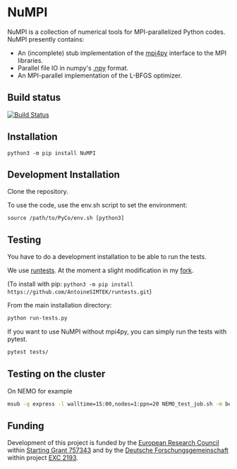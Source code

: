NuMPI
=====

NuMPI is a collection of numerical tools for MPI-parallelized Python codes. NuMPI presently contains:

- An (incomplete) stub implementation of the [mpi4py](https://bitbucket.org/mpi4py/mpi4py) interface to the MPI libraries.
- Parallel file IO in numpy's [.npy](https://docs.scipy.org/doc/numpy/reference/generated/numpy.save.html) format.
- An MPI-parallel implementation of the L-BFGS optimizer.

Build status
------------

[![Build Status](https://www.travis-ci.org/IMTEK-Simulation/NuMPI.svg?branch=master)](https://www.travis-ci.org/IMTEK-Simulation/NuMPI)

Installation
------------

```
python3 -m pip install NuMPI
```

Development Installation
------------------------

Clone the repository.

To use the code, use the env.sh script to set the environment:

```
source /path/to/PyCo/env.sh [python3]
```

Testing
-------

You have to do a development installation to be able to run the tests.

We use [runtests](https://github.com/bccp/runtests). At the moment a slight modification in my [fork](https://github.com/AntoineSIMTEK/runtests). 

(To install with pip: `python3 -m pip install https://github.com/AntoineSIMTEK/runtests.git`)

From the main installation directory:
```bash
python run-tests.py
```

If you want to use NuMPI without mpi4py, you can simply run the tests with pytest. 

```bash
pytest tests/
```

Testing on the cluster
----------------------
On NEMO for example

```bash
msub -q express -l walltime=15:00,nodes=1:ppn=20 NEMO_test_job.sh -m bea
```

Funding
-------

Development of this project is funded by the [European Research Council](https://erc.europa.eu) within [Starting Grant 757343](https://cordis.europa.eu/project/id/757343) and by the [Deutsche Forschungsgemeinschaft](https://www.dfg.de/en) within project [EXC 2193](https://gepris.dfg.de/gepris/projekt/390951807).
